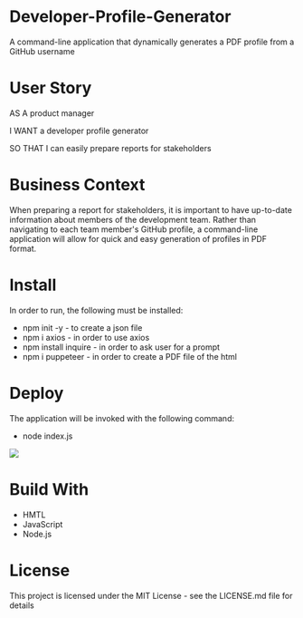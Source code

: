 # Developer-Profile-Generator
  A command-line application that dynamically generates a PDF profile from a GitHub username
  

 # User Story
 AS A product manager

I WANT a developer profile generator

SO THAT I can easily prepare reports for stakeholders

# Business Context
When preparing a report for stakeholders, it is important to have up-to-date information about members of the development team. Rather than navigating to each team member's GitHub profile, a command-line application will allow for quick and easy generation of profiles in PDF format.

# Install

 In order to run, the following must be installed:
 
 * npm init -y - to create a json file
 * npm i axios - in order to use axios
 * npm install inquire - in order to ask user for a prompt
 * npm i puppeteer - in order to create a PDF file of the html

 
# Deploy
The application will be invoked with the following command:
* node index.js

![](img/generator.PNG)

# Build With
* HMTL
* JavaScript
* Node.js

# License
This project is licensed under the MIT License - see the LICENSE.md file for details

